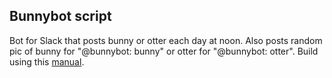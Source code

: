 ## Bunnybot script
Bot for Slack that posts bunny or otter each day at noon.
Also posts random pic of bunny for "@bunnybot: bunny" or otter for "@bunnybot: otter".
Build using this [manual](https://www.fullstackpython.com/blog/build-first-slack-bot-python.html).

